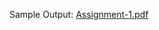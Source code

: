 Sample Output: 
[Assignment-1.pdf](https://github.com/subhajittewary/Assignment-HTML-CSS/files/14206106/Assignment-1.pdf)
